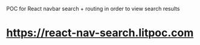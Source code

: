 POC for React navbar search + routing in order to view search results

# https://react-nav-search.litpoc.com